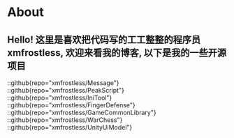 # About

## Hello! 这里是喜欢把代码写的工工整整的程序员 xmfrostless, 欢迎来看我的博客, 以下是我的一些开源项目

::github{repo="xmfrostless/Message"}
::github{repo="xmfrostless/PeakScript"}
::github{repo="xmfrostless/IniTool"}
::github{repo="xmfrostless/FingerDefense"}
::github{repo="xmfrostless/GameCommonLibrary"}
::github{repo="xmfrostless/WarChess"}
::github{repo="xmfrostless/UnityUiModel"}

